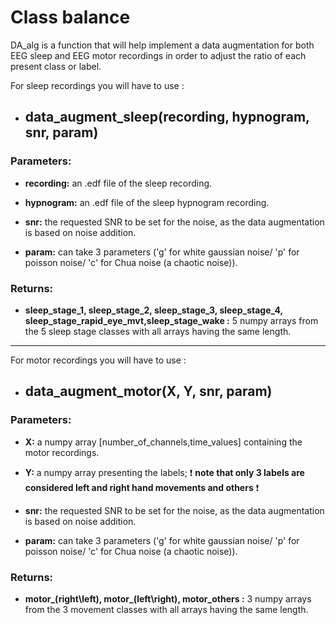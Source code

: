 # Class balance
DA_alg is a function that will help implement a data augmentation for both EEG sleep and EEG motor recordings in order to adjust the ratio of each present class or label.

For sleep recordings you will have to use :
* ## data_augment_sleep(recording, hypnogram, snr, param)
### Parameters: 

- **recording:** an .edf file of the sleep recording.
  
- **hypnogram:** an .edf file of the sleep hypnogram recording.
  
- **snr:** the requested SNR to be set for the noise, as the data augmentation is based on noise addition.
  
- **param:** can take 3 parameters ('g' for white gaussian noise/	'p' for poisson noise/ 'c' for Chua noise (a chaotic noise)).
### Returns:

- **sleep_stage_1, sleep_stage_2, sleep_stage_3, sleep_stage_4, sleep_stage_rapid_eye_mvt,sleep_stage_wake :** 5 numpy arrays from the 5 sleep stage classes with all arrays having the same length.

---

For motor recordings you will have to use :
* ## data_augment_motor(X, Y, snr, param)
### Parameters: 

- **X:** a numpy array [number_of_channels,time_values] containing the motor recordings.

- **Y:** a numpy array presenting the labels; &#10071; **note that only 3 labels are considered left and right hand movements and others** &#10071;  


- **snr:** the requested SNR to be set for the noise, as the data augmentation is based on noise addition.

- **param:** can take 3 parameters ('g' for white gaussian noise/	'p' for poisson noise/ 'c' for Chua noise (a chaotic noise)).

### Returns:

- **motor_(right\left), motor_(left\right), motor_others :** 3 numpy arrays from the 3 movement classes with all arrays having the same length.
